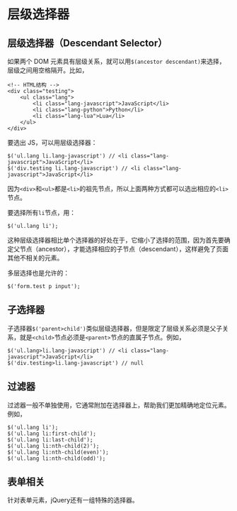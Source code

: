# 层级选择器

## 层级选择器（Descendant Selector）

如果两个 DOM 元素具有层级关系，就可以用`$(ancestor descendant)`来选择，层级之间用空格隔开。比如，

```
<!-- HTML结构 -->
<div class="testing">
    <ul class="lang">
        <li class="lang-javascript">JavaScript</li>
        <li class="lang-python">Python</li>
        <li class="lang-lua">Lua</li>
    </ul>
</div>
```

要选出 JS，可以用层级选择器：

```
$('ul.lang li.lang-javascript') // <li class="lang-javascript">JavaScript</li>
$('div.testing li.lang-javascript') // <li class="lang-javascript">JavaScript</li>
```

因为`<div>`和`<ul>`都是`<li>`的祖先节点，所以上面两种方式都可以选出相应的`<li>`节点。

要选择所有`li`节点，用：

```
$('ul.lang li');
```

这种层级选择器相比单个选择器的好处在于，它缩小了选择的范围，因为首先要确定父节点（ancestor），才能选择相应的子节点（descendant），这样避免了页面其他不相关的元素。

多层选择也是允许的：

```
$('form.test p input');
```



## 子选择器

子选择器`$('parent>child')`类似层级选择器，但是限定了层级关系必须是父子关系，就是`<child>`节点必须是`<parent>`节点的直属子节点。例如，

```
$('ul.lang>li.lang-javascript') // <li class="lang-javascript">JavaScript</li>
$('div.testing>li.lang-javascript') // null
```





## 过滤器

过滤器一般不单独使用，它通常附加在选择器上，帮助我们更加精确地定位元素。例如，

```
$('ul.lang li');
$('ul.lang li:first-child');
$('ul.lang li:last-child');
$('ul.lang li:nth-child(2)');
$('ul.lang li:nth-child(even)');
$('ul.lang li:nth-child(odd)');
```



## 表单相关

针对表单元素，jQuery还有一组特殊的选择器。

